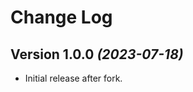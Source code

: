 Change Log
==========

Version 1.0.0 *(2023-07-18)*
----------------------------

- Initial release after fork.
